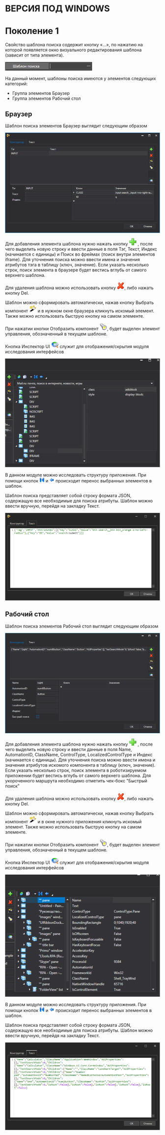 # ВЕРСИЯ ПОД WINDOWS

# Поколение 1

Свойство шаблона поиска содержит кнопку «…», по нажатию на которой появляется окно визуального редактирования шаблона (зависит от типа элемента).

![](../../resources/process/searchpatterns/0-167.png)

На данный момент, шаблоны поиска имеются у элементов следующих категорий:

* Группа элементов Браузер
* Группа элементов Рабочий стол

## Браузер

Шаблон поиска элементов Браузер выглядит следующим образом

![](../../resources/process/searchpatterns/1-138.png)

Для добавления элемента шаблона нужно нажать кнопку ![](../../resources/process/searchpatterns/12-2-3-1-1-1-8.png) , после чего выделить новую строку и ввести данные в поля Тэг, Текст, Индекс (начинается с единицы) и Поиск во фреймах (поиск внутри элементов iframe). Для уточнения поиска можно ввести имена и значения атрибутов тэга в таблицу (ключ, значение). Если указать несколько строк, поиск элемента в браузере будет вестись вглубь от самого верхнего шаблона.

Для удаления шаблона можно использовать кнопку ![](../../resources/process/searchpatterns/13-1-1-2-1-1-1-4.png), либо нажать кнопку Del.

Шаблон можно сформировать автоматически, нажав кнопку Выбрать компонент ![](../../resources/process/searchpatterns/14-1-2-1-1-2-1-2.png) и в нужном окне браузера кликнуть искомый элемент. Также можно использовать быструю кнопку на самом элементе.

При нажатии кнопки Отобразить компонент ![](../../resources/process/searchpatterns/15-1-1-1-1-2-6.png), будет выделен элемент управления, обозначенный в текущем шаблоне.

Кнопка Инспектор UI ![](../../resources/process/searchpatterns/6-2.png) служит для отображения/скрытия модуля исследования интерфейсов

![](../../resources/process/searchpatterns/7-6.png)

В данном модуле можно исследовать структуру приложения. При помощи кнопок ![](../../resources/process/searchpatterns/18-1-2-1-1-2-1-4.png) и ![](../../resources/process/searchpatterns/19-1-2-1-1-2-1.png) происходит перенос выбранных элементов в шаблон.

Шаблон поиска представляет собой строку формата JSON, содержащую все необходимые для поиска атрибуты. Шаблон можно ввести вручную, перейдя на закладку Текст.

![](../../resources/process/searchpatterns/10-1.png)

## Рабочий стол

Шаблон поиска элементов Рабочий стол выглядит следующим образом

![](../../resources/process/searchpatterns/шаблон-поиска-десктоп.png)

Для добавления элемента шаблона нужно нажать кнопку ![](../../resources/process/searchpatterns/12-2-3-1-1-2-1-10.png) , после чего выделить новую строку и ввести данные в поля Name, AutomationID, ClassName, ControlType, LocalizedControlType и Индекс (начинается с единицы). Для уточнения поиска можно ввести имена и значения атрибутов искомого компонента в таблицу (ключ, значение). Если указать несколько строк, поиск элемента в роботизируемом приложении будет вестись вглубь от самого верхнего шаблона. Для укороченного маршрута необходимо отметить чек-бокс "Быстрый поиск"

Для удаления шаблона можно использовать кнопку ![](../../resources/process/searchpatterns/13-1-1-2-1-1-2-1-1.png), либо нажать кнопку Del.

Шаблон можно сформировать автоматически, нажав кнопку Выбрать компонент ![](../../resources/process/searchpatterns/14-1-2-1-1-2-1-23.png) и в окне нужного приложения кликнуть искомый элемент. Также можно использовать быструю кнопку на самом элементе.

При нажатии кнопки Отобразить компонент ![](../../resources/process/searchpatterns/15-1-1-1-1-2-4.png), будет выделен элемент управления, обозначенный в текущем шаблоне.

Кнопка Инспектор UI ![](../../resources/process/searchpatterns/16-1.png) служит для отображения/скрытия модуля исследования интерфейсов

![](../../resources/process/searchpatterns/17.png)

В данном модуле можно исследовать структуру приложения. При помощи кнопок ![](../../resources/process/searchpatterns/18-1-2-1-1-2-1-3.png) и ![](../../resources/process/searchpatterns/19-1-2-1-1-2-1-3.png) происходит перенос выбранных элементов в шаблон.

Шаблон поиска представляет собой строку формата JSON, содержащую все необходимые для поиска атрибуты. Шаблон можно ввести вручную, перейдя на закладку Текст.

![](../../resources/process/searchpatterns/20.png)
